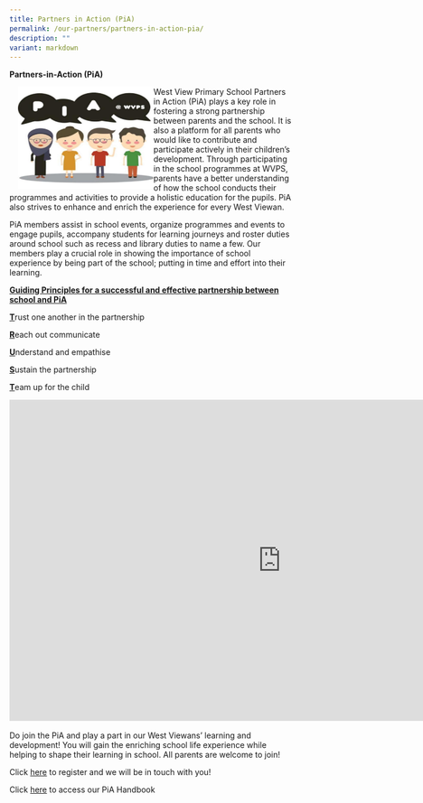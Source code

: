 ```yaml
---
title: Partners in Action (PiA)
permalink: /our-partners/partners-in-action-pia/
description: ""
variant: markdown
---
```

**Partners-in-Action (PiA)**

<img src="/images/PIA.jpeg" style="width:240px;height:180px;margin-left:15px;" align="left">

West View Primary School Partners in Action (PiA) plays a key role in fostering a strong partnership between parents and the school. It is also a platform for all parents who would like to contribute and participate actively in their children’s development. Through participating in the school programmes at WVPS, parents have a better understanding of how the school conducts their programmes and activities to provide a holistic education for the pupils. PiA also strives to enhance and enrich the experience for every West Viewan.

PiA members assist in school events, organize programmes and events to engage pupils, accompany students for learning journeys and roster duties around school such as recess and library duties to name a few. Our members play a crucial role in showing the importance of school experience by being part of the school; putting in time and effort into their learning.&nbsp;

**<u>Guiding Principles for a successful and effective partnership between school and PiA</u>**

<u><strong>T</strong></u>rust one another in the partnership

<u><strong>R</strong></u>each out communicate

<u><strong>U</strong></u>nderstand and empathise

<u><strong>S</strong></u>ustain the partnership

<u><strong>T</strong></u>eam up for the child

<iframe allowfullscreen="true" height="569" width="960" frameborder="0" src="https://docs.google.com/presentation/d/e/2PACX-1vQM40jmZSDNyHyQFUP42t8NKrI7J4kLtUoFmZznangQ89F1r7AWPZWQ3gf135PEtjgeqw4R7mM4uazV/embed?start=false&amp;loop=true&amp;delayms=3000"></iframe>

Do join the PiA and play a part in our West Viewans’ learning and development! You will gain the enriching school life experience while helping to shape their learning in school. All parents are welcome to join!&nbsp;

Click [here](https://go.gov.sg/PIAPROFILINGFORM2025) to register and we will be in touch with you!

Click [here](/files/2024_PiA_Handbook_Updated_compressed.pdf) to access our PiA Handbook